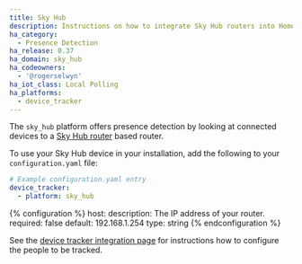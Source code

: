```yaml
---
title: Sky Hub
description: Instructions on how to integrate Sky Hub routers into Home Assistant.
ha_category:
  - Presence Detection
ha_release: 0.37
ha_domain: sky_hub
ha_codeowners:
  - '@rogerselwyn'
ha_iot_class: Local Polling
ha_platforms:
  - device_tracker
---
```


The `sky_hub` platform offers presence detection by looking at connected devices to a [Sky Hub router](https://www.sky.com/shop/broadband-talk/sky-hub/) based router.

To use your Sky Hub device in your installation, add the following to your `configuration.yaml` file:

```yaml
# Example configuration.yaml entry
device_tracker:
  - platform: sky_hub
```

{% configuration %}
host:
  description: The IP address of your router.
  required: false
  default: 192.168.1.254
  type: string
{% endconfiguration %}

See the [device tracker integration page](/integrations/device_tracker/) for instructions how to configure the people to be tracked.
